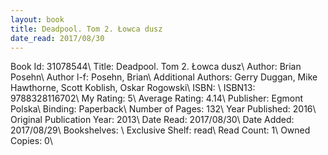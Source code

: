 ```yaml
---
layout: book
title: Deadpool. Tom 2. Łowca dusz
date_read: 2017/08/30
---
```


Book Id: 31078544\ 
Title: Deadpool. Tom 2. Łowca dusz\ 
Author: Brian Posehn\ 
Author l-f: Posehn, Brian\ 
Additional Authors: Gerry Duggan, Mike Hawthorne, Scott Koblish, Oskar Rogowski\ 
ISBN: \ 
ISBN13: 9788328116702\ 
My Rating: 5\ 
Average Rating: 4.14\ 
Publisher: Egmont Polska\ 
Binding: Paperback\ 
Number of Pages: 132\ 
Year Published: 2016\ 
Original Publication Year: 2013\ 
Date Read: 2017/08/30\ 
Date Added: 2017/08/29\ 
Bookshelves: \ 
Exclusive Shelf: read\ 
Read Count: 1\ 
Owned Copies: 0\ 

